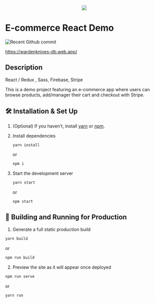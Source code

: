 <div align="center">
<a href="https://wardenknives-db.web.app/"> <img src="https://user-images.githubusercontent.com/60209373/155862476-ec58e474-fbcc-4f9a-bafd-d1d6b4f20168.png"> </a>
</div>
  
# E-commerce React Demo

![Recent Github commit](https://img.shields.io/github/last-commit/OpoJack/warden-knives)

https://wardenknives-db.web.app/

## Description

React / Redux , Sass, Firebase, Stripe

This is a demo project featuring an e-commerce app where users can browse products, add/manager their cart and checkout with Stripe.
  
  
  ## 🛠 Installation & Set Up

1. (Optional) If you haven't, install [yarn](https://yarnpkg.com/) or [npm](https://www.npmjs.com/). 

2. Install dependencies

   ```sh
   yarn install
   ```
   or
      ```sh
   npm i
   ```

3. Start the development server

   ```sh
   yarn start
   ```
   or
      ```sh
   npm start
   ```

## 🚀 Building and Running for Production

1. Generate a full static production build

```sh
yarn build
```
or
   
```sh
npm run build
```
   
2. Preview the site as it will appear once deployed

```sh
npm run serve
```
or
```sh
yarn run
```
